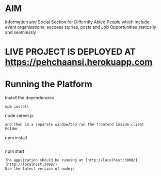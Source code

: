 # AIM
Information and Social Section for Differntly Abled People which include event organisations, success stories, posts and Job Opportunities statically and seamlessly

# LIVE PROJECT IS DEPLOYED AT https://pehchaansi.herokuapp.com


# Running the Platform 
Install the dependencies
```
npm install
```
node server.js
```
and then in a separate window/tab run the frontend inside client Folder
```
npm install 
```
```
npm start
```
The application should be running at [http://localhost:3000/](http://localhost:3000/)
Use the latest version of nodejs

